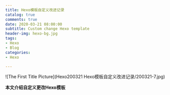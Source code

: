 ```yaml
---
title: Hexo模板自定义改进记录
catalog: true
comments: true
date: 2020-03-21 08:00:00
subtitle: Custom change Hexo template
header-img: hexo-bg.jpg
tags:
- Hexo
- Blog
categories:
- Hexo

---
```

![The First Title Picture](Hexo200321 Hexo模板自定义改进记录/200321-7.jpg)

<!-- more -->

**本文介绍自定义更改Hexo模板**




